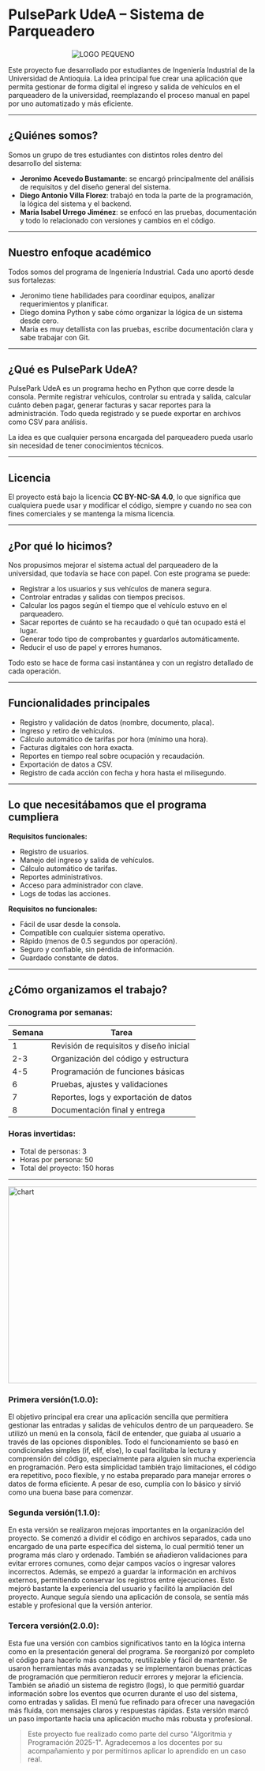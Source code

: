 # PulsePark UdeA – Sistema de Parqueadero

ㅤㅤㅤㅤㅤㅤㅤㅤㅤㅤ![LOGO PEQUENO](https://github.com/user-attachments/assets/1eab9711-bbba-499d-86b4-c3633da5e5bb)


Este proyecto fue desarrollado por estudiantes de Ingeniería Industrial de la Universidad de Antioquia. La idea principal fue crear una aplicación que permita gestionar de forma digital el ingreso y salida de vehículos en el parqueadero de la universidad, reemplazando el proceso manual en papel por uno automatizado y más eficiente.

---

## ¿Quiénes somos?

Somos un grupo de tres estudiantes con distintos roles dentro del desarrollo del sistema:

- **Jeronimo Acevedo Bustamante**: se encargó principalmente del análisis de requisitos y del diseño general del sistema.
- **Diego Antonio Villa Florez**: trabajó en toda la parte de la programación, la lógica del sistema y el backend.
- **Maria Isabel Urrego Jiménez**: se enfocó en las pruebas, documentación y todo lo relacionado con versiones y cambios en el código.

---

## Nuestro enfoque académico

Todos somos del programa de Ingeniería Industrial. Cada uno aportó desde sus fortalezas:

- Jeronimo tiene habilidades para coordinar equipos, analizar requerimientos y planificar.
- Diego domina Python y sabe cómo organizar la lógica de un sistema desde cero.
- Maria es muy detallista con las pruebas, escribe documentación clara y sabe trabajar con Git.

---

## ¿Qué es PulsePark UdeA?

PulsePark UdeA es un programa hecho en Python que corre desde la consola. Permite registrar vehículos, controlar su entrada y salida, calcular cuánto deben pagar, generar facturas y sacar reportes para la administración. Todo queda registrado y se puede exportar en archivos como CSV para análisis.

La idea es que cualquier persona encargada del parqueadero pueda usarlo sin necesidad de tener conocimientos técnicos.

---

## Licencia

El proyecto está bajo la licencia **CC BY-NC-SA 4.0**, lo que significa que cualquiera puede usar y modificar el código, siempre y cuando no sea con fines comerciales y se mantenga la misma licencia.

---

## ¿Por qué lo hicimos?

Nos propusimos mejorar el sistema actual del parqueadero de la universidad, que todavía se hace con papel. Con este programa se puede:

- Registrar a los usuarios y sus vehículos de manera segura.
- Controlar entradas y salidas con tiempos precisos.
- Calcular los pagos según el tiempo que el vehículo estuvo en el parqueadero.
- Sacar reportes de cuánto se ha recaudado o qué tan ocupado está el lugar.
- Generar todo tipo de comprobantes y guardarlos automáticamente.
- Reducir el uso de papel y errores humanos.

Todo esto se hace de forma casi instantánea y con un registro detallado de cada operación.

---

## Funcionalidades principales

- Registro y validación de datos (nombre, documento, placa).
- Ingreso y retiro de vehículos.
- Cálculo automático de tarifas por hora (mínimo una hora).
- Facturas digitales con hora exacta.
- Reportes en tiempo real sobre ocupación y recaudación.
- Exportación de datos a CSV.
- Registro de cada acción con fecha y hora hasta el milisegundo.

---

## Lo que necesitábamos que el programa cumpliera

**Requisitos funcionales:**
- Registro de usuarios.
- Manejo del ingreso y salida de vehículos.
- Cálculo automático de tarifas.
- Reportes administrativos.
- Acceso para administrador con clave.
- Logs de todas las acciones.

**Requisitos no funcionales:**
- Fácil de usar desde la consola.
- Compatible con cualquier sistema operativo.
- Rápido (menos de 0.5 segundos por operación).
- Seguro y confiable, sin pérdida de información.
- Guardado constante de datos.

---

## ¿Cómo organizamos el trabajo?

### Cronograma por semanas:

| Semana | Tarea |
|--------|-------|
| 1 | Revisión de requisitos y diseño inicial |
| 2-3 | Organización del código y estructura |
| 4-5 | Programación de funciones básicas |
| 6 | Pruebas, ajustes y validaciones |
| 7 | Reportes, logs y exportación de datos |
| 8 | Documentación final y entrega |

### Horas invertidas:

- Total de personas: 3  
- Horas por persona: 50  
- Total del proyecto: 150 horas

---
<img width="1300" height="399" alt="chart" src="https://github.com/user-attachments/assets/88adebf6-3f22-49fd-86eb-cee705c45e5f" />



### Primera versión(1.0.0):
El objetivo principal era crear una aplicación sencilla que permitiera gestionar las entradas y salidas de vehículos dentro de un parqueadero. Se utilizó un menú en la consola, fácil de entender, que guiaba al usuario a través de las opciones disponibles. Todo el funcionamiento se basó en condicionales simples (if, elif, else), lo cual facilitaba la lectura y comprensión del código, especialmente para alguien sin mucha experiencia en programación. Pero esta simplicidad también trajo limitaciones, el código era repetitivo, poco flexible, y no estaba preparado para manejar errores o datos de forma eficiente. A pesar de eso, cumplía con lo básico y sirvió como una buena base para comenzar.

### Segunda versión(1.1.0):
En esta versión se realizaron mejoras importantes en la organización del proyecto. Se comenzó a dividir el código en archivos separados, cada uno encargado de una parte específica del sistema, lo cual permitió tener un programa más claro y ordenado. También se añadieron validaciones para evitar errores comunes, como dejar campos vacíos o ingresar valores incorrectos. Además, se empezó a guardar la información en archivos externos, permitiendo conservar los registros entre ejecuciones. Esto mejoró bastante la experiencia del usuario y facilitó la ampliación del proyecto. Aunque seguía siendo una aplicación de consola, se sentía más estable y profesional que la versión anterior.

### Tercera versión(2.0.0):
Esta fue una versión con cambios significativos tanto en la lógica interna como en la presentación general del programa. Se reorganizó por completo el código para hacerlo más compacto, reutilizable y fácil de mantener. Se usaron herramientas más avanzadas y se implementaron buenas prácticas de programación que permitieron reducir errores y mejorar la eficiencia. También se añadió un sistema de registro (logs), lo que permitió guardar información sobre los eventos que ocurren durante el uso del sistema, como entradas y salidas. El menú fue refinado para ofrecer una navegación más fluida, con mensajes claros y respuestas rápidas. Esta versión marcó un paso importante hacia una aplicación mucho más robusta y profesional.

> Este proyecto fue realizado como parte del curso "Algoritmia y Programación 2025-1". Agradecemos a los docentes por su acompañamiento y por permitirnos aplicar lo aprendido en un caso real.
